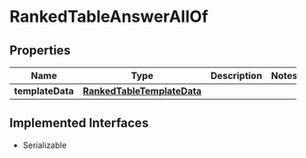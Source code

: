

# RankedTableAnswerAllOf


## Properties

Name | Type | Description | Notes
------------ | ------------- | ------------- | -------------
**templateData** | [**RankedTableTemplateData**](RankedTableTemplateData.md) |  | 


## Implemented Interfaces

* Serializable


